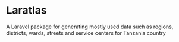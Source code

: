 # Laratlas
A Laravel package for generating mostly used data such as regions, districts, wards, streets and service centers for Tanzania country